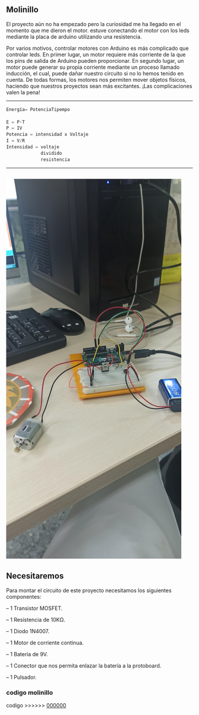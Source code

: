 ## Molinillo 

El proyecto aún  no ha empezado pero la curiosidad me ha llegado en el momento que me dieron el motor.
estuve conectando el motor con los leds mediante la placa de arduino utilizando una resistencia.

Por varios motivos, controlar motores con Arduino es más complicado que controlar leds. En primer lugar, un motor requiere más corriente de la que los pins de salida de Arduino pueden proporcionar. En segundo lugar, un motor puede generar su propia corriente mediante un proceso llamado inducción, el cual, puede dañar nuestro circuito si no lo hemos tenido en cuenta. De todas formas, los motores nos permiten mover objetos físicos, haciendo que nuestros proyectos sean más excitantes. ¡Las complicaciones valen la pena!

------
```C++
Energía= PotenciaTipempo

E = P·T
P = IV
Potencia = intensidad x Voltaje
I = V/R
Intensidad = voltaje 
             dividido
             resistencia
```
-------------

![](https://github.com/Samael696/arduino/blob/main/IMG_20220119_101702.jpg?raw=true)
-------------

## Necesitaremos

Para montar el circuito de este proyecto necesitamos los siguientes componentes:

– 1 Transistor MOSFET.

– 1 Resistencia de 10KΩ.

– 1 Diodo 1N4007.

– 1 Motor de corriente continua.

– 1 Batería de 9V.

– 1 Conector que nos permita enlazar la batería a la protoboard.

– 1 Pulsador.

### codigo molinillo

codigo >>>>>> [000000](https://github.com/Samael696/arduino/blob/main/codigo%20molinillo.ino)

             
             
             
